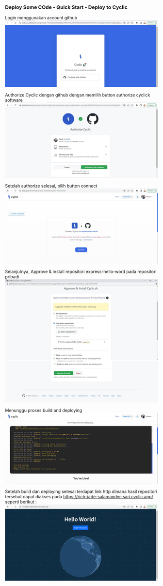 ### Deploy Some COde - Quick Start - Deploy to Cyclic

Login menggunakan account github</br>
<img src="https://github.com/tritutur/tekn-cloud-computing/blob/main/minggu-03/quick-start-1.jpg"/></br>

Authorize Cyclic dengan github dengan memilih button authorize cyclick software</br>
<img src="https://github.com/tritutur/tekn-cloud-computing/blob/main/minggu-03/quick-start-2.jpg"/></br>

Setelah authorize selesai, pilih button connect</br>
<img src="https://github.com/tritutur/tekn-cloud-computing/blob/main/minggu-03/quick-start-3.jpg"/></br>

Selanjutnya, Approve & install repositori express-hello-word pada repositori pribadi</br>
<img src="https://github.com/tritutur/tekn-cloud-computing/blob/main/minggu-03/quick-start-4.jpg"/></br>
<img src="https://github.com/tritutur/tekn-cloud-computing/blob/main/minggu-03/quick-start-5.jpg"/></br>

Menunggu proses build and deploying</br>
<img src="https://github.com/tritutur/tekn-cloud-computing/blob/main/minggu-03/quick-start-6.jpg"/></br>

Setelah build dan deploying selesai terdapat link http dimana hasil repositori tersebut dapat diakses pada https://rich-jade-salamander-sari.cyclic.app/ seperti berikut :</br>
<img src="https://github.com/tritutur/tekn-cloud-computing/blob/main/minggu-03/quick-start-7.jpg"/></br>
